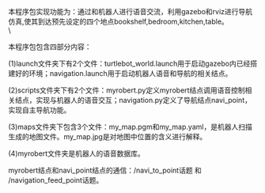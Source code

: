 本程序包实现功能为：通过和机器人进行语音交流，利用gazebo和rviz进行导航仿真,使其到达预先设定的四个地点bookshelf,bedroom,kitchen,table。<br>\

本程序包包含四部分内容：

(1)launch文件夹下有2个文件：turtlebot_world.launch用于启动gazebo内已经搭建好的环境；navigation.launch用于启动机器人语音和导航的相关结点。<br>

(2)scripts文件夹下有2个文件：myrobert.py定义myrobert结点调用语音控制相关结点，实现与机器人的语音交互；navigation.py定义了导航结点navi_point，实现自主导航功能。<br>

(3)maps文件夹下包含3个文件：my_map.pgm和my_map.yaml，是机器人扫描生成的地图文件。my_map.jpg是对地图中位置的含义进行解释。<br>

(4)myrobert文件夹是机器人的语音数据库。<br>

myrobert结点和navi_point结点的通信：/navi_to_point话题 和 /navigation_feed_point话题。<br>
